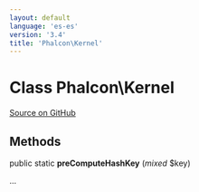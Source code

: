 ```yaml
---
layout: default
language: 'es-es'
version: '3.4'
title: 'Phalcon\Kernel'
---
```


# Class **Phalcon\Kernel**

<a href="https://github.com/phalcon/cphalcon/tree/v3.4.0/phalcon/kernel.zep" class="btn btn-default btn-sm">Source on GitHub</a>

## Methods

public static **preComputeHashKey** (*mixed* $key)

...
